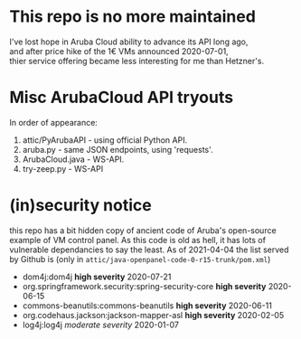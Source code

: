 # This repo is no more maintained
I've lost hope in Aruba Cloud ability to advance its API long ago,  
and after price hike of the 1€ VMs announced 2020-07-01,  
thier service offering became less interesting for me than Hetzner's.  

# Misc ArubaCloud API tryouts

In order of appearance:

1. attic/PyArubaAPI - using official Python API.
1. aruba.py - same JSON endpoints, using 'requests'.
1. ArubaCloud.java - WS-API.
1. try-zeep.py - WS-API

# (in)security notice
this repo has a bit hidden copy of ancient code of Aruba's open-source example of VM control panel.
As this code is old as hell, it has lots of vulnerable dependancies to say the least.
As of 2021-04-04 the list served by Github is (only  in `attic/java-openpanel-code-0-r15-trunk/pom.xml`)
* dom4j:dom4j **high severity** 2020-07-21
* org.springframework.security:spring-security-core **high severity** 2020-06-15
* commons-beanutils:commons-beanutils **high severity** 2020-06-11
* org.codehaus.jackson:jackson-mapper-asl **high severity** 2020-02-05
* log4j:log4j _moderate severity_ 2020-01-07
